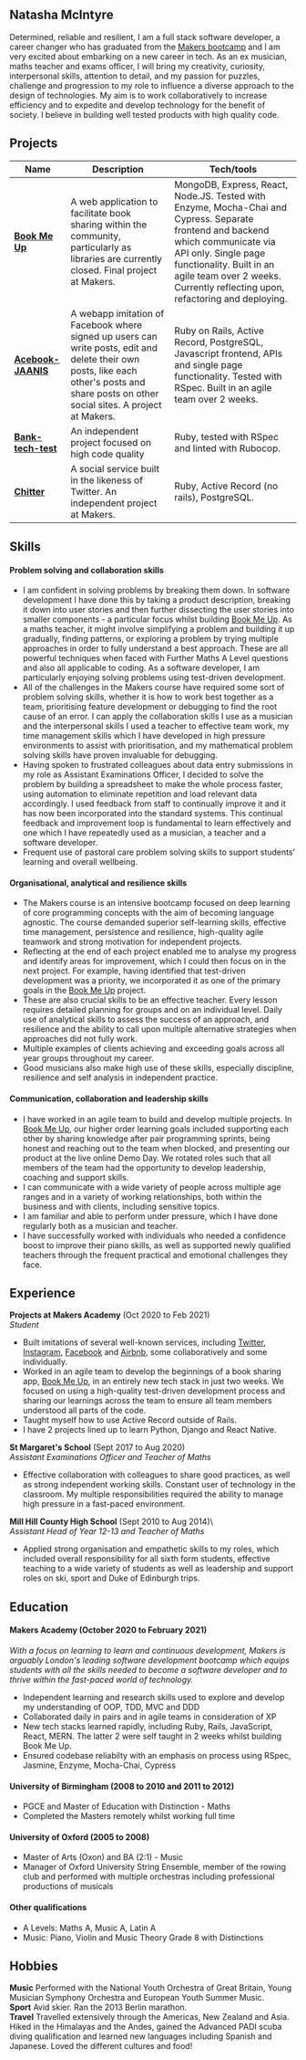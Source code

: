 ## Natasha McIntyre

Determined, reliable and resilient, I am a full stack software developer, a career changer who has graduated from the [Makers bootcamp](https://github.com/natashamcintyre/CV/blob/master/README.md#makers-academy-october-2020-to-february-2021) and I am very excited about embarking on a new career in tech. As an ex musician, maths teacher and exams officer, I will bring my creativity, curiosity, interpersonal skills, attention to detail, and my passion for puzzles, challenge and progression to my role to influence a diverse approach to the design of technologies. My aim is to work collaboratively to increase efficiency and to expedite and develop technology for the benefit of society. I believe in building well tested products with high quality code.

## Projects

| Name                         | Description       | Tech/tools        |
| ---------------------------- | ----------------- | ----------------- |
| [**Book Me Up**](https://github.com/natashamcintyre/book_swap) | A web application to facilitate book sharing within the community, particularly as libraries are currently closed. Final project at Makers. | MongoDB, Express, React, Node.JS. Tested with Enzyme, Mocha-Chai and Cypress. Separate frontend and backend which communicate via API only. Single page functionality. Built in an agile team over 2 weeks. Currently reflecting upon, refactoring and deploying. |
| [**Acebook-JAANIS**](https://github.com/natashamcintyre/acebook-JAANIS) | A webapp imitation of Facebook where signed up users can write posts, edit and delete their own posts, like each other's posts and share posts on other social sites. A project at Makers. | Ruby on Rails, Active Record, PostgreSQL, Javascript frontend, APIs and single page functionality. Tested with RSpec. Built in an agile team over 2 weeks. |
| [**Bank-tech-test**](https://github.com/natashamcintyre/bank-tech-test) | An independent project focused on high code quality | Ruby, tested with RSpec and linted with Rubocop. |
|[**Chitter**](https://github.com/natashamcintyre/chitter-challenge) | A social service built in the likeness of Twitter. An independent project at Makers. | Ruby, Active Record (no rails), PostgreSQL. |

## Skills

#### Problem solving and collaboration skills

- I am confident in solving problems by breaking them down. In software development I have done this by taking a product description, breaking it down into user stories and then further dissecting the user stories into smaller components - a particular focus whilst building [Book Me Up](https://github.com/natashamcintyre/book_swap). As a maths teacher, it might involve simplifying a problem and building it up gradually, finding patterns, or exploring a problem by trying multiple approaches in order to fully understand a best approach. These are all powerful techniques when faced with Further Maths A Level questions and also all applicable to coding. As a software developer, I am particularly enjoying solving problems using test-driven development.
- All of the challenges in the Makers course have required some sort of problem solving skills, whether it is how to work best together as a team, prioritising feature development or debugging to find the root cause of an error. I can apply the collaboration skills I use as a musician and the interpersonal skills I used a teacher to effective team work, my time management skills which I have developed in high pressure environments to assist with prioritisation, and my mathematical problem solving skills have proven invaluable for debugging.
- Having spoken to frustrated colleagues about data entry submissions in my role as Assistant Examinations Officer, I decided to solve the problem by building a spreadsheet to make the whole process faster, using automation to eliminate repetition and load relevant data accordingly. I used feedback from staff to continually improve it and it has now been incorporated into the standard systems. This continual feedback and improvement loop is fundamental to learn effectively and one which I have repeatedly used as a musician, a teacher and a software developer.
- Frequent use of pastoral care problem solving skills to support students' learning and overall wellbeing.

#### Organisational, analytical and resilience skills

- The Makers course is an intensive bootcamp focused on deep learning of core programming concepts with the aim of becoming language agnostic. The course demanded superior self-learning skills, effective time management, persistence and resilience, high-quality agile teamwork and strong motivation for independent projects.
- Reflecting at the end of each project enabled me to analyse my progress and identify areas for improvement, which I could then focus on in the next project. For example, having identified that test-driven development was a priority, we incorporated it as one of the primary goals in the [Book Me Up](https://github.com/natashamcintyre/book_swap) project.
- These are also crucial skills to be an effective teacher. Every lesson requires detailed planning for groups and on an individual level. Daily use of analytical skills to assess the success of an approach, and resilience and the ability to call upon multiple alternative strategies when approaches did not fully work.
- Multiple examples of clients achieving and exceeding goals across all year groups throughout my career.
- Good musicians also make high use of these skills, especially discipline, resilience and self analysis in independent practice.

#### Communication, collaboration and leadership skills

- I have worked in an agile team to build and develop multiple projects. In [Book Me Up](https://github.com/natashamcintyre/book_swap), our higher order learning goals included supporting each other by sharing knowledge after pair programming sprints, being honest and reaching out to the team when blocked, and presenting our product at the live online Demo Day. We rotated roles such that all members of the team had the opportunity to develop leadership, coaching and support skills.
- I can communicate with a wide variety of people across multiple age ranges and in a variety of working relationships, both within the business and with clients, including sensitive topics.
- I am familiar and able to perform under pressure, which I have done regularly both as a musician and teacher.
- I have successfully worked with individuals who needed a confidence boost to improve their piano skills, as well as supported newly qualified teachers through the frequent practical and emotional challenges they face.

## Experience

**Projects at Makers Academy** (Oct 2020 to Feb 2021)\
_Student_

- Built imitations of several well-known services, including [Twitter](https://github.com/natashamcintyre/chitter-challenge), [Instagram](https://github.com/natashamcintyre/instagram-challenge), [Facebook](https://github.com/natashamcintyre/acebook-JAANIS) and [Airbnb](https://github.com/natashamcintyre/makersbnb_challenge), some collaboratively and some individually.
- Worked in an agile team to develop the beginnings of a book sharing app, [Book Me Up](https://github.com/natashamcintyre/book_swap), in an entirely new tech stack in just two weeks. We focused on using a high-quality test-driven development process and sharing our learnings across the team to ensure all team members understood all parts of the code.
- Taught myself how to use Active Record outside of Rails.
- I have 2 projects lined up to learn Python, Django and React Native.

**St Margaret's School** (Sept 2017 to Aug 2020)\
_Assistant Examinations Officer and Teacher of Maths_

- Effective collaboration with colleagues to share good practices, as well as strong independent working skills. Constant user of technology in the classroom. My multiple responsibilities required the ability to manage high pressure in a fast-paced environment.

**Mill Hill County High School** (Sept 2010 to Aug 2014)\  
_Assistant Head of Year 12-13 and Teacher of Maths_

- Applied strong organisation and empathetic skills to my roles, which included overall responsibility for all sixth form students, effective teaching to a wide variety of students as well as leadership and support roles on ski, sport and Duke of Edinburgh trips.


## Education

#### Makers Academy (October 2020 to February 2021)
_With a focus on learning to learn and continuous development, Makers is arguably London's leading software development bootcamp which equips students with all the skills needed to become a software developer and to thrive within the fast-paced world of technology._

- Independent learning and research skills used to explore and develop my understanding of OOP, TDD, MVC and DDD
- Collaborated daily in pairs and in agile teams in consideration of XP
- New tech stacks learned rapidly, including Ruby, Rails, JavaScript, React, MERN. The latter 2 were self taught in 2 weeks whilst building Book Me Up.
- Ensured codebase reliabilty with an emphasis on process using RSpec, Jasmine, Enzyme, Mocha-Chai, Cypress

#### University of Birmingham (2008 to 2010 and 2011 to 2012)

- PGCE and Master of Education with Distinction - Maths
- Completed the Masters remotely whilst working full time

#### University of Oxford (2005 to 2008)

- Master of Arts (Oxon) and BA (2:1) - Music
- Manager of Oxford University String Ensemble, member of the rowing club and performed with multiple orchestras including professional productions of musicals

#### Other qualifications

- A Levels: Maths A, Music A, Latin A
- Music: Piano, Violin and Music Theory Grade 8 with Distinctions

## Hobbies

**Music** Performed with the National Youth Orchestra of Great Britain, Young Musician Symphony Orchestra and European Youth Summer Music.\
**Sport** Avid skier. Ran the 2013 Berlin marathon.\
**Travel** Travelled extensively through the Americas, New Zealand and Asia. Hiked in the Himalayas and the Andes, gained the Advanced PADI scuba diving qualification and learned new languages including Spanish and Japanese. Loved the different cultures and food!
